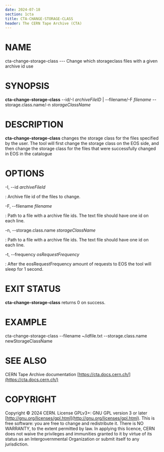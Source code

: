 ```yaml
---
date: 2024-07-18
section: 1cta
title: CTA-CHANGE-STORAGE-CLASS
header: The CERN Tape Archive (CTA)
---
```

<!---
SPDX-FileCopyrightText: 2020 CERN
SPDX-License-Identifier: GPL-3.0-or-later
--->

# NAME

cta-change-storage-class --- Change which storageclass files with a given archive id use

# SYNOPSIS

**cta-change-storage-class** \--id/-I *archiveFileID* \| \--filename/-F *filename* \--storage.class.name/-n *storageClassName*

# DESCRIPTION

**cta-change-storage-class** changes the storage class for the files
specified by the user. The tool will first change the storage class on
the EOS side, and then change the storage class for the files that were
successfully changed in EOS in the catalogue

# OPTIONS

-I, \--id *archiveFileId*

:   Archive file id of the files to change.

-F, \--filename *filename*

:   Path to a file with a archive file ids. The text file should have one id on each line.

-n, \--storage.class.name *storageClassName*

:   Path to a file with a archive file ids. The text file should have one id on each line.

-t, \--frequency *osRequestFrequency*

:   After the eosRequestFrequency amount of requests to EOS the tool will sleep for 1 second.

# EXIT STATUS

**cta-change-storage-class** returns 0 on success.

# EXAMPLE

cta-change-storage-class \--filename \~/idfile.txt \--storage.class.name newStorageClassName

# SEE ALSO

CERN Tape Archive documentation [https://cta.docs.cern.ch/](https://cta.docs.cern.ch/)

# COPYRIGHT

Copyright © 2024 CERN. License GPLv3+: GNU GPL version 3 or later [http://gnu.org/licenses/gpl.html](http://gnu.org/licenses/gpl.html).
This is free software: you are free to change and redistribute it. There is NO WARRANTY, to the extent permitted by law.
In applying this licence, CERN does not waive the privileges and immunities granted to it by virtue of its status as an
Intergovernmental Organization or submit itself to any jurisdiction.

